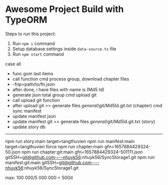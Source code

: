 # Awesome Project Build with TypeORM

Steps to run this project:

1. Run `npm i` command
2. Setup database settings inside `data-source.ts` file
3. Run `npm start` command


case all
  + func gom last items
  + call function
cmd process group, download chapter files
  + -fnp=path/to/fn.json
  + after done, i have files with name is (Md5 Id)
  + generate json total group
cmd upload git
  + call upload git function
  + after upload git >> generate files _general_/git/Md5Id.git.txt (chapter)
cmd sync manifest
  + update manifest json
  + update manifest git >> generate files _general_/git/Md5Id.git.txt (story)
  + update story db
----------------------------------------------------------
npm run story:main target=tangthuvien
npm run manifest:main target=tangthuvien force
npm run chapter:main gfn=1657884429324-50.json
npm run chapter:git:main gfn=1657884429324-501111.json gitSSH=git@github.com----nhuyk56:nhuyk56/SyncStorage1.git
npm run manifest:git:main gitSSH=git@github.com----nhuyk56:nhuyk56/SyncStorage1.git

max: 100 000/5 000 000 = 50Git